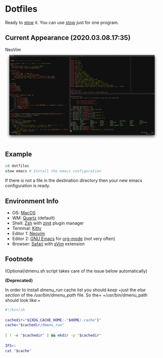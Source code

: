 # Dotfiles

Ready to [stow](https://www.gnu.org/software/stow/) it.
You can use [stow](https://www.gnu.org/software/stow/) just for one program.

## Current Appearance (2020.03.08.17:35)
NeoVim
![image](./img/vim_look.png "Vim Appearance")

## Example

```sh
cd dotfiles
stow emacs # Install the emacs configuration
```

If there is not a file in the destination directory then your new emacs
configuration is ready.

## Environment Info

- OS: [MacOS](https://support.apple.com/macos/mojave)
- WM: <a href=https://en.wikipedia.org/wiki/Quartz_(graphics_layer)>Quartz</a>
	 (default)
- Shell: [Zsh](https://zsh.org/) with [zinit](https://github.com/zdharma/zinit)
	 plugin manager
- Terminal: [Kitty](https://sw.kovidgoyal.net/kitty/)
- Editor 1: [Neovim](https://neovim.io/)
- Editor 2: [GNU Emacs](https://www.gnu.org/software/emacs/)
	 for [org-mode](https://en.wikipedia.org/wiki/Org-mode)
	 (not very often)
- Browser: [Safari](https://www.apple.com/safari/)
	 with [sVim](https://github.com/flippidippi/sVim) extension

## Footnote

(Optional/dmenu.sh script takes care of the issue below automatically)

**(Deprecated)**

In order to install *dmenu_run* cache list you should *keep*
+just the *else section* of the */usr/bin/dmenu_path* file. So the+
+/usr/bin/dmenu_path should look like:+

```sh
#!/bin/sh

cachedir="${XDG_CACHE_HOME:-"$HOME/.cache"}"
cache="$cachedir/dmenu_run"

[ ! -e "$cachedir" ] && mkdir -p "$cachedir"

IFS=:
cat "$cache"
```
